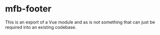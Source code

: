 # mfb-footer

This is an export of a Vue module and as is not something that can just be required into an existing codebase.
